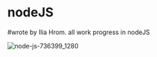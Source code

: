 # nodeJS
#wrote by Ilia Hrom.
all work progress in nodeJS

![node-js-736399_1280](https://github.com/user-attachments/assets/d4b0684b-1241-476e-b39a-6fa1c91fc7f9)


